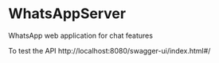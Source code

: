 # WhatsAppServer
WhatsApp web application for chat features

To test the API
http://localhost:8080/swagger-ui/index.html#/
